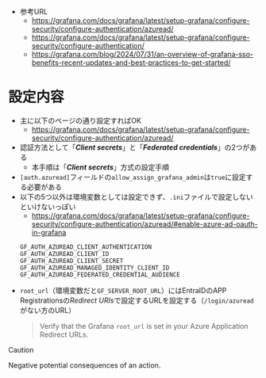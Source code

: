 - 参考URL
  - https://grafana.com/docs/grafana/latest/setup-grafana/configure-security/configure-authentication/azuread/
  - https://grafana.com/docs/grafana/latest/setup-grafana/configure-security/configure-authentication/
  - https://grafana.com/blog/2024/07/31/an-overview-of-grafana-sso-benefits-recent-updates-and-best-practices-to-get-started/

# 設定内容
- 主に以下のページの通り設定すればOK
  - https://grafana.com/docs/grafana/latest/setup-grafana/configure-security/configure-authentication/azuread/
- 認証方法として「__*Client secrets*__」と「__*Federated credentials*__」の2つがある
  - 本手順は「__*Client secrets*__」方式の設定手順
- `[auth.azuread]`フィールドの`allow_assign_grafana_admin`は`true`に設定する必要がある
- 以下の5つ以外は環境変数としては設定できず、`.ini`ファイルで設定しないといけないっぽい  
  - https://grafana.com/docs/grafana/latest/setup-grafana/configure-security/configure-authentication/azuread/#enable-azure-ad-oauth-in-grafana  
  ```
  GF_AUTH_AZUREAD_CLIENT_AUTHENTICATION
  GF_AUTH_AZUREAD_CLIENT_ID
  GF_AUTH_AZUREAD_CLIENT_SECRET
  GF_AUTH_AZUREAD_MANAGED_IDENTITY_CLIENT_ID
  GF_AUTH_AZUREAD_FEDERATED_CREDENTIAL_AUDIENCE
  ```
- `root_url`（環境変数だと`GF_SERVER_ROOT_URL`）にはEntraIDのAPP Registrationsの*Redirect URIs*で設定するURLを設定する（`/login/azuread`がない方のURL）  
  > Verify that the Grafana `root_url` is set in your Azure Application Redirect URLs.


> [!CAUTION]
> Negative potential consequences of an action.